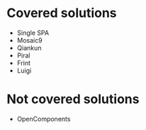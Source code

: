 # Covered solutions

- Single SPA
- Mosaic9
- Qiankun
- Piral
- Frint
- Luigi

# Not covered solutions

- OpenComponents
